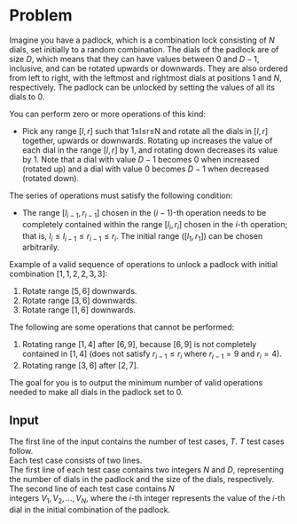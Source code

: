 # Problem

Imagine you have a padlock, which is a combination lock consisting of $N$ dials, set initially to a random combination. The dials of the padlock are of size $D$, which means that they can have values between $0$ and $D−1$, inclusive, and can be rotated upwards or downwards. They are also ordered from left to right, with the leftmost and rightmost dials at positions $1$ and $N$, respectively. The padlock can be unlocked by setting the values of all its dials to $0$.

You can perform zero or more operations of this kind:

- Pick any range $[l,r]$ such that 1≤l≤r≤N and rotate all the dials in $[l,r]$ together, upwards or downwards. Rotating up increases the value of each dial in the range $[l,r]$ by $1$, and rotating down decreases its value by $1$. Note that a dial with value $D−1$ becomes $0$ when increased (rotated up) and a dial with value $0$ becomes $D−1$ when decreased (rotated down).

The series of operations must satisfy the following condition:

- The range $[l_{i−1},r_{i−1}]$ chosen in the $(i−1)$-th operation needs to be completely contained within the range $[l_i,r_i]$ chosen in the $i$-th operation; that is, $l_i≤l_{i−1}≤r_{i−1}≤r_i$. The initial range ($[l_1,r_1]$) can be chosen arbitrarily.

Example of a valid sequence of operations to unlock a padlock with initial combination $[1,1,2,2,3,3]$:

1. Rotate range $[5,6]$ downwards.
1. Rotate range $[3,6]$ downwards.
1. Rotate range $[1,6]$ downwards.

The following are some operations that cannot be performed:

1. Rotating range $[1,4]$ after $[6,9]$, because $[6,9]$ is not completely contained in $[1,4]$ (does not satisfy $r_{i−1}≤r_i$ where $r_{i−1}=9$ and $r_i=4$).
1. Rotating range $[3,6]$ after $[2,7]$.

The goal for you is to output the minimum number of valid operations needed to make all dials in the padlock set to $0$.

## Input

The first line of the input contains the number of test cases, $T$. $T$ test cases follow.  
Each test case consists of two lines.  
The first line of each test case contains two integers $N$ and $D$, representing the number of dials in the padlock and the size of the dials, respectively.  
The second line of each test case contains $N$  
integers $V_1,V_2,…,V_N$, where the $i$-th integer represents the value of the $i$-th dial in the initial combination of the padlock.
